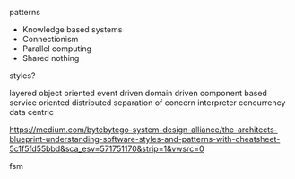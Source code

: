 patterns

* Knowledge based systems
* Connectionism
* Parallel computing
* Shared nothing

styles?

layered
object oriented
event driven
domain driven
component based
service oriented
distributed
separation of concern
interpreter
concurrency
data centric

https://medium.com/bytebytego-system-design-alliance/the-architects-blueprint-understanding-software-styles-and-patterns-with-cheatsheet-5c1f5fd55bbd&sca_esv=571751170&strip=1&vwsrc=0

fsm

